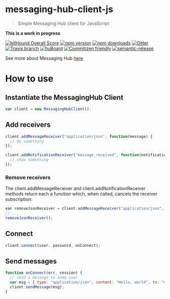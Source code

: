 # messaging-hub-client-js
> Simple Messaging Hub client for JavaScript

**This is a work in progress**


[![bitHound Overall Score](https://www.bithound.io/github/takenet/messaginghub-client-js/badges/score.svg)](https://www.bithound.io/github/takenet/messaginghub-client-js)
[![npm version](https://img.shields.io/npm/v/messaginghub-client.svg?style=flat-square)](https://www.npmjs.com/package/messaginhub-client)
[![npm downloads](https://img.shields.io/npm/dm/messaginghub-client.svg?style=flat-square)](https://www.npmjs.com/package/messaginghub-client) [![Gitter](https://img.shields.io/gitter/room/nwjs/nw.js.svg?style=flat-square)](https://gitter.im/takenet/messaginghub-client-js)
[![Travis branch](https://img.shields.io/travis/rust-lang/rust/master.svg?style=flat-square)](https://travis-ci.org/takenet/messaginghub-client-js)
[![huBoard](https://img.shields.io/badge/board-tasks-green.svg?style=flat-square)](https://huboard.com/takenet/messaginghub-client-js/#/)
[![Commitizen friendly](https://img.shields.io/badge/commitizen-friendly-brightgreen.svg?style=flat-square)](http://commitizen.github.io/cz-cli/)
[![semantic-release](https://img.shields.io/badge/%20%20%F0%9F%93%A6%F0%9F%9A%80-semantic--release-e10079.svg?style=flat-square)](https://github.com/semantic-release/semantic-release)

See more about Messaging Hub [here](http://msging.net/)

# How to use

## Instantiate the MessagingHub Client

```javascript
var client = new MessagingHubClient();
```

## Add receivers

```javascript
client.addMessageReceiver("application/json", function(message) {
  // do something
});

client.addNotificationReceiver("message_received", function(notification) {
  // show something
});
```

### Remove receivers
The client.addMessageReceiver and client.addNotificationReceiver methods return each a function which, when called, cancels the receiver subscription:

```javascript
var removeJsonReceiver = client.addMessageReceiver("application/json", handleJson);
// ...
removeJsonReceiver();
```

## Connect

```javascript
client.connect(user, password, onConnect);
```

## Send messages

```javascript
function onConnect(err, session) {
  // send a message to some user
  var msg = { type: "application/json", content: "Hello, world", to: "my@friend.com" };
  client.sendMessage(msg);
}
```
